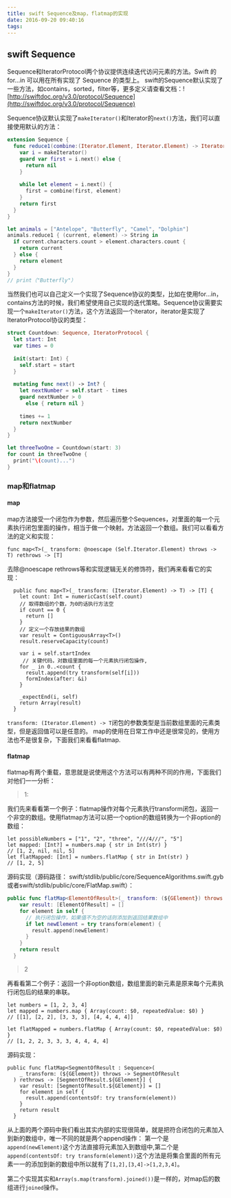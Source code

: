 ```yaml
---
title: swift Sequence及map，flatmap的实现
date: 2016-09-20 09:40:16
tags:
---
```


## swift Sequence

Sequence和IteratorProtocol两个协议提供连续迭代访问元素的方法。Swift 的 for...in 可以用在所有实现了 Sequence 的类型上。<!-- more --> swift的Sequence默认实现了一些方法，如contains，sorted，filter等，更多定义请查看文档：![http://swiftdoc.org/v3.0/protocol/Sequence](http://swiftdoc.org/v3.0/protocol/Sequence)

Sequence协议默认实现了```makeIterator()```和Iterator的```next()```方法，我们可以直接使用默认的方法：

```swift
extension Sequence {
  func reduce1(combine:(Iterator.Element, Iterator.Element) -> Iterator.Element) -> Iterator.Element? {
    var i = makeIterator()
    guard var first = i.next() else {
      return nil
    }
    
    while let element = i.next() {
      first = combine(first, element)
    }
    return first
  }
}

let animals = ["Antelope", "Butterfly", "Camel", "Dolphin"]
animals.reduce1 { (current, element) -> String in
  if current.characters.count > element.characters.count {
    return current
  } else {
    return element
  }
}
// print（"Butterfly"）
```

当然我们也可以自己定义一个实现了Sequence协议的类型，比如在使用for...in，contains方法的时候，我们希望使用自己实现的迭代策略。Sequence协议需要实现一个```makeIterator()```方法，这个方法返回一个iterator，iterator是实现了IteratorProtocol协议的类型：

```swift
struct Countdown: Sequence, IteratorProtocol {
  let start: Int
  var times = 0
  
  init(start: Int) {
    self.start = start
  }
  
  mutating func next() -> Int? {
    let nextNumber = self.start - times
    guard nextNumber > 0
      else { return nil }
    
    times += 1
    return nextNumber
  }
}

let threeTwoOne = Countdown(start: 3)
for count in threeTwoOne {
  print("\(count)...")
}
```

### map和flatmap
#### map

map方法接受一个闭包作为参数，然后遍历整个Sequences，对里面的每一个元素执行闭包里面的操作，相当于做一个映射。方法返回一个数组。我们可以看看方法的定义和实现：

```
func map<T>(_ transform: @noescape (Self.Iterator.Element) throws -> T) rethrows -> [T]
```
去除@noescape rethrows等和实现逻辑无关的修饰符，我们再来看看它的实现：

```
  public func map<T>(_ transform: (Iterator.Element) -> T) -> [T] {
    let count: Int = numericCast(self.count)
    // 取得数组的个数，为0的话执行方法空
    if count == 0 {
      return []
    }
    // 定义一个存放结果的数组
    var result = ContiguousArray<T>()
    result.reserveCapacity(count)

    var i = self.startIndex
	 // 关键代码，对数组里面的每一个元素执行闭包操作,
    for _ in 0..<count {
      result.append(try transform(self[i]))
      formIndex(after: &i)
    }

    _expectEnd(i, self)
    return Array(result)
  }
```
```transform: (Iterator.Element) -> T```闭包的参数类型是当前数组里面的元素类型，但是返回值可以是任意的。
map的使用在日常工作中还是很常见的，使用方法也不是很复杂，下面我们来看看flatmap.
#### flatmap
flatmap有两个重载，意思就是说使用这个方法可以有两种不同的作用，下面我们对他们一一分析：
> 1:

我们先来看看第一个例子：flatmap操作对每个元素执行transform闭包，返回一个非空的数组。使用flatmap方法可以把一个option的数组转换为一个非option的数组：

```
let possibleNumbers = ["1", "2", "three", "///4///", "5"] 
let mapped: [Int?] = numbers.map { str in Int(str) }
// [1, 2, nil, nil, 5]
let flatMapped: [Int] = numbers.flatMap { str in Int(str) }
// [1, 2, 5]
```
源码实现（源码路径： swift/stdlib/public/core/SequenceAlgorithms.swift.gyb或者swift/stdlib/public/core/FlatMap.swift）：

```swift
public func flatMap<ElementOfResult>(_ transform: (${GElement}) throws -> ElementOfResult?) rethrows -> [ElementOfResult] {
    var result: [ElementOfResult] = []
    for element in self {
      // 执行闭包操作，如果值不为空的话则添加到返回结果数组中
      if let newElement = try transform(element) {
        result.append(newElement)
      }
    }
    return result
  }
```

> 2

再看看第二个例子：返回一个非option数组，数组里面的新元素是原来每个元素执行闭包后的结果的串联。

```
let numbers = [1, 2, 3, 4]
let mapped = numbers.map { Array(count: $0, repeatedValue: $0) }
// [[1], [2, 2], [3, 3, 3], [4, 4, 4, 4]]
 
let flatMapped = numbers.flatMap { Array(count: $0, repeatedValue: $0) }
// [1, 2, 2, 3, 3, 3, 4, 4, 4, 4]
```

源码实现：

```
public func flatMap<SegmentOfResult : Sequence>(
    _ transform: (${GElement}) throws -> SegmentOfResult
  ) rethrows -> [SegmentOfResult.${GElement}] {
    var result: [SegmentOfResult.${GElement}] = []
    for element in self {
      result.append(contentsOf: try transform(element))
    }
    return result
  }
```
从上面的两个源码中我们看出其实内部的实现很简单，就是把符合闭包的元素加入到新的数组中，唯一不同的就是两个append操作：
第一个是```append(newElement)```这个方法直接将元素加入到数组中,第二个是```append(contentsOf: try transform(element))```这个方法是将集合里面的所有元素一一的添加到新的数组中所以就有了```[1,2],[3,4]->[1,2,3,4]```。

第二个实现其实和```Array(s.map(transform).joined())```是一样的，对map后的数组进行```joined```操作。







